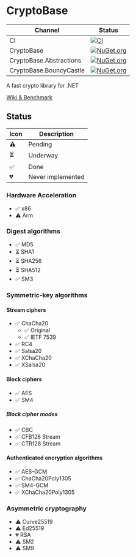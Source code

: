 # CryptoBase
Channel | Status
-|-
CI | [![CI](https://github.com/HMBSbige/CryptoBase/workflows/CI/badge.svg)](https://github.com/HMBSbige/CryptoBase/actions)
CryptoBase | [![NuGet.org](https://img.shields.io/nuget/v/CryptoBase.svg)](https://www.nuget.org/packages/CryptoBase/)
CryptoBase.Abstractions | [![NuGet.org](https://img.shields.io/nuget/v/CryptoBase.Abstractions.svg)](https://www.nuget.org/packages/CryptoBase.Abstractions/)
CryptoBase.BouncyCastle | [![NuGet.org](https://img.shields.io/nuget/v/CryptoBase.BouncyCastle.svg)](https://www.nuget.org/packages/CryptoBase.BouncyCastle/)

A fast crypto library for .NET

[Wiki & Benchmark](https://github.com/HMBSbige/CryptoBase/wiki)

## Status

Icon | Description
-- | --
⚠️ | Pending
⏳ | Underway
✅ | Done
💔 | Never implemented

### Hardware Acceleration
* ✅ x86
* ⚠️ Arm

### Digest algorithms
* ✅ MD5
* ⏳ SHA1
* ⏳ SHA256
* ⏳ SHA512
* ✅ SM3

### Symmetric-key algorithms
#### Stream ciphers
* ✅ ChaCha20
    * ✅ Original
    * ✅ IETF 7539
* ✅ RC4
* ✅ Salsa20
* ✅ XChaCha20
* ✅ XSalsa20

#### Block ciphers
* ✅ AES
* ✅ SM4

##### Block cipher modes
* ✅ CBC
* ✅ CFB128 Stream
* ✅ CTR128 Stream

#### Authenticated encryption algorithms
* ✅ AES-GCM
* ✅ ChaCha20Poly1305
* ✅ SM4-GCM
* ✅ XChaCha20Poly1305

### Asymmetric cryptography
* ⚠️ Curve25519
* ⚠️ Ed25519
* 💔 RSA
* ⚠️ SM2
* ⚠️ SM9

